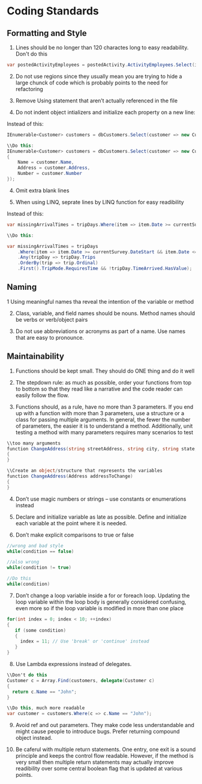 # Coding Standards

## Formatting and Style

1.	Lines should be no longer than 120 charactes long to easy readability. Don't do this
```cs
var postedActivityEmployees = postedActivity.ActivityEmployees.Select(item => new EF.ActivityEmployee { ActivityID = activity.ID, ID = item.ID.Equals(Guid.Empty) ? Guid.NewGuid() : item.ID, Position = item.Position, Count = item.Count, AnnualSalary = item.AnnualSalary, TimeSpentPercentage = item.TimeSpentPercentage, EmployeeTypeID = item.EmployeeTypeID });
```
2.	Do not use regions since they usually mean you are trying to hide a large chunck of code which is probably points to the need for refactoring

3.	Remove Using statement that aren’t actually referenced in the file
 
3.	Do not indent object intializers and initialize each property on a new line:

Instead of this:
```cs
IEnumerable<Customer> customers = dbCustomers.Select(customer => new Customer { Name = customer.Name, Address = customer.Address, Number = customer.Number });

\\Do this:
IEnumerable<Customer> customers = dbCustomers.Select(customer => new Customer
{
    Name = customer.Name,
    Address = customer.Address,
    Number = customer.Number
}); 
```
4.	Omit extra blank lines

5.	When using LINQ, seprate lines by LINQ function for easy readibility

Instead of this:
```cs
var missingArrivalTimes = tripDays.Where(item => item.Date >= currentSurvey.DateStart && item.Date <= currentSurvey.DateEnd).Any(tripDay => tripDay.Trips.OrderBy(trip => trip.Ordinal).First().TripMode.RequiresTime && !tripDay.TimeArrived.HasValue);

\\Do this:

var missingArrivalTimes = tripDays
	.Where(item => item.Date >= currentSurvey.DateStart && item.Date <= currentSurvey.DateEnd)
	.Any(tripDay => tripDay.Trips
	.OrderBy(trip => trip.Ordinal)
	.First().TripMode.RequiresTime && !tripDay.TimeArrived.HasValue);
```

## 	Naming

1	Using meaningful names tha reveal the intention of the variable or method

2.	Class, variable, and field names should be nouns. Method names should be verbs or verb/object pairs

3.	Do not use abbreviations or acronyms as part of a name. Use names that are easy to pronounce. 

## 	Maintainability

1.	Functions should be kept small. They should do ONE thing and do it well

2. The stepdown rule: as much as possible, order your functions from top to bottom so that they read like a narrative and the code reader can easily follow the flow.

3. Functions should, as a rule, have no more than 3 parameters. If you end up with a function with more than 3 parameters, use a structure or a class for passing multiple arguments. In general, the fewer the number of parameters, the easier it is to understand a method. Additionally, unit testing a method with many parameters requires many scenarios to test
```cs
\\too many arguments
function ChangeAddress(string streetAddress, string city, string state, int zipCode)
{
}

\\Create an object/structure that represents the variables
function ChangeAddress(Address addressToChange)
{
}
```
4.	Don’t use magic numbers or strings – use constants or enumerations instead

5.	Declare and initialize variable as late as possible. Define and initialize each variable at the point where it is needed.

6.	Don’t make explicit comparisons to true or false
```cs
//wrong and bad style 
while(condition == false) 

//also wrong
while(condition != true)

//Do this
while(condition)
```

7.	Don’t change a loop variable inside a for or foreach loop. Updating the loop variable within the loop body is generally considered confusing, even more so if the loop variable is modified in more than one place
```cs
for(int index = 0; index < 10; ++index)
{
   if (some condition)
   {
     index = 11; // Use 'break' or 'continue' instead
   }
}
```
8.	Use Lambda expressions instead of delegates.
```cs
\\Don't do this
Customer c = Array.Find(customers, delegate(Customer c)
{
  return c.Name == "John";
}

\\Do this, much more readable
var customer = customers.Where(c => c.Name == "John");
```
9. Avoid ref and out parameters. They make code less understandable and might cause people to introduce bugs. Prefer returning compound object instead.

10. Be caferul with multiple return statements. One entry, one exit is a sound principle and keeps the control flow readable. However, if the method is very small then multiple return statements may actually improve readibility over some central boolean flag that is updated at various points.


